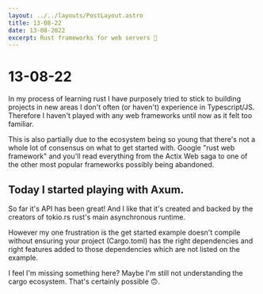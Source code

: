 ```yaml
---
layout: ../../layouts/PostLayout.astro
title: 13-08-22
date: 13-08-2022
excerpt: Rust frameworks for web servers 🦀
---
```


# 13-08-22

In my process of learning rust I have purposely tried to stick to building projects in new areas I don't often (or haven't) experience in Typescript/JS. Therefore I haven't played with any web frameworks until now as it felt too familiar.

This is also partially due to the ecosystem being so young that there's not a whole lot of consensus on what to get started with. Google "rust web framework" and you'll read everything from the Actix Web saga to one of the other most popular frameworks possibly being abandoned.

## Today I started playing with Axum. 

So far it's API has been great! And I like that it's created and backed by the creators of tokio.rs rust's main asynchronous runtime. 

However my one frustration is the get started example doesn't compile without ensuring your project (Cargo.toml) has the right dependencies and right features added to those dependencies which are not listed on the example. 

I feel I'm missing something here? Maybe I'm still not understanding the cargo ecosystem. That's certainly possible 🙃.